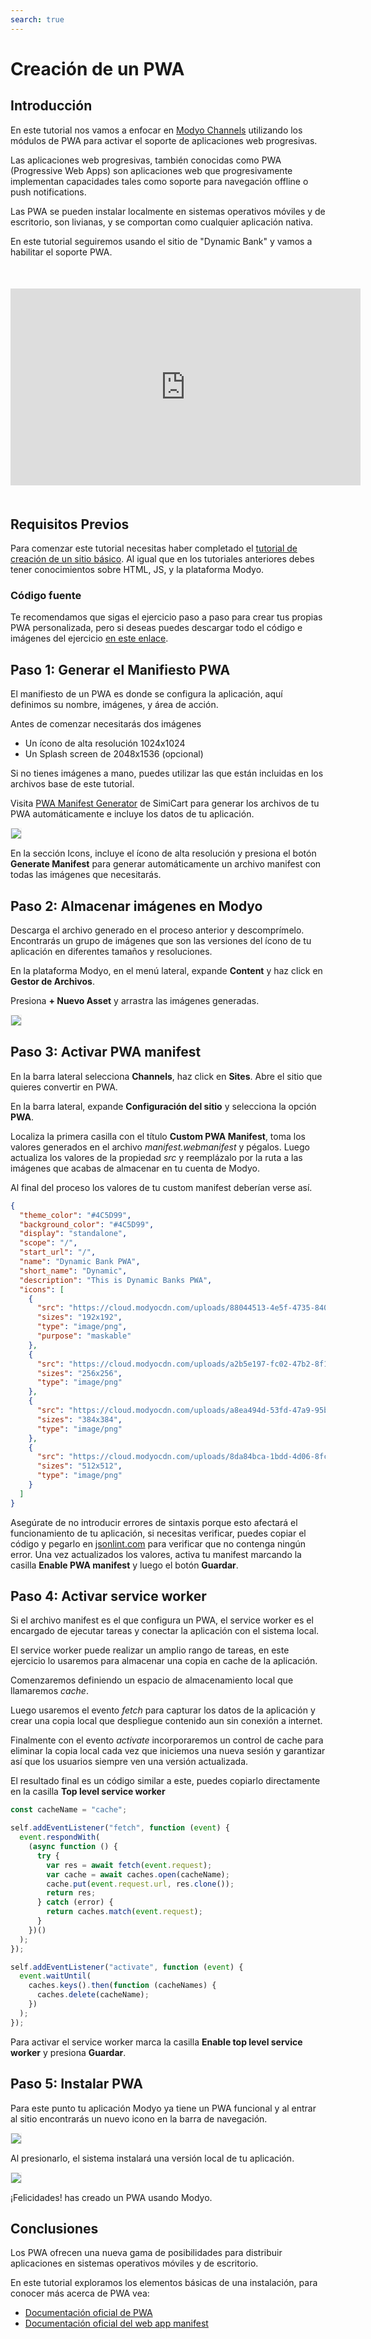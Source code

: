 ```yaml
---
search: true
---
```


# Creación de un PWA

## Introducción

En este tutorial nos vamos a enfocar en [Modyo Channels](https://docs.modyo.com/es/platform/channels) utilizando los módulos de PWA para activar el soporte de aplicaciones web progresivas.

Las aplicaciones web progresivas, también conocidas como PWA (Progressive Web Apps) son aplicaciones web que progresivamente implementan capacidades tales como soporte para navegación offline o push notifications.

Las PWA se pueden instalar localmente en sistemas operativos móviles y de escritorio, son livianas, y se comportan como cualquier aplicación nativa.

En este tutorial seguiremos usando el sitio de "Dynamic Bank" y vamos a habilitar el soporte PWA.

<div style="margin: 50px auto; text-align: center;" >
<iframe width="560" height="315" src="https://www.youtube.com/embed/SQwUOVyG2UE" title="YouTube video player" frameborder="0" allow="accelerometer; autoplay; clipboard-write; encrypted-media; gyroscope; picture-in-picture" allowfullscreen></iframe>
</div>

## Requisitos Previos

Para comenzar este tutorial necesitas haber completado el [tutorial de creación de un sitio básico](/es/platform/tutorials/how-to-create-home.html). Al igual que en los tutoriales anteriores debes tener conocimientos sobre HTML, JS, y la plataforma Modyo.

### Código fuente
Te recomendamos que sigas el ejercicio paso a paso para crear tus propias PWA personalizada, pero si deseas puedes descargar todo el código e imágenes del ejercicio [en este enlace](https://cloud.modyocdn.com/uploads/a4ca197c-af7a-4888-99ce-cf455779dc8f/original/assets.zip).

## Paso 1: Generar el Manifiesto PWA

El manifiesto de un PWA es donde se configura la aplicación, aquí definimos su nombre, imágenes, y área de acción.

Antes de comenzar necesitarás dos imágenes
- Un ícono de alta resolución 1024x1024
- Un Splash screen de 2048x1536 (opcional)

Si no tienes imágenes a mano, puedes utilizar las que están incluidas en los archivos base de este tutorial.

Visita [PWA Manifest Generator](https://bit.ly/2Zv2H5i) de SimiCart para generar los archivos de tu PWA automáticamente e incluye los datos de tu aplicación.

<img src="/assets/img/tutorials/how-to-create-pwa/manifest_data.png" style="border: 1px solid rgb(238, 238, 238);max-width: 400px;margin: auto 0;"/>

En la sección Icons, incluye el ícono de alta resolución y presiona el botón **Generate Manifest** para generar automáticamente un archivo manifest con todas las imágenes que necesitarás.

## Paso 2: Almacenar imágenes en Modyo

Descarga el archivo generado en el proceso anterior y descomprímelo. Encontrarás un grupo de imágenes que son las versiones del ícono de tu aplicación en diferentes tamaños y resoluciones.

En la plataforma Modyo, en el menú lateral, expande **Content** y haz click en **Gestor de Archivos**.

Presiona **+ Nuevo Asset** y arrastra las imágenes generadas.

<img src="/assets/img/tutorials/how-to-create-pwa/drag_images.gif" style="border: 1px solid rgb(238, 238, 238);max-width: 400px;margin: auto 0;"/>

## Paso 3: Activar PWA manifest

En la barra lateral selecciona **Channels**, haz click en **Sites**. Abre el sitio que quieres convertir en PWA.

En la barra lateral, expande **Configuración del sitio** y selecciona la opción **PWA**.

Localiza la primera casilla con el título **Custom PWA Manifest**, toma los valores generados en el archivo _manifest.webmanifest_ y pégalos. Luego actualiza los valores de la propiedad _src_ y reemplázalo por la ruta a las imágenes que acabas de almacenar en tu cuenta de Modyo.

Al final del proceso los valores de tu custom manifest deberían verse así.

``` json
{
  "theme_color": "#4C5D99",
  "background_color": "#4C5D99",
  "display": "standalone",
  "scope": "/",
  "start_url": "/",
  "name": "Dynamic Bank PWA",
  "short_name": "Dynamic",
  "description": "This is Dynamic Banks PWA",
  "icons": [
    {
      "src": "https://cloud.modyocdn.com/uploads/88044513-4e5f-4735-8407-59c99ae5361e/original/icon-192x192.png",
      "sizes": "192x192",
      "type": "image/png",
      "purpose": "maskable"
    },
    {
      "src": "https://cloud.modyocdn.com/uploads/a2b5e197-fc02-47b2-8f12-2c7b026fecf3/original/icon-256x256.png",
      "sizes": "256x256",
      "type": "image/png"
    },
    {
      "src": "https://cloud.modyocdn.com/uploads/a8ea494d-53fd-47a9-95b3-7a92a0b93377/original/icon-384x384.png",
      "sizes": "384x384",
      "type": "image/png"
    },
    {
      "src": "https://cloud.modyocdn.com/uploads/8da84bca-1bdd-4d06-8fc5-44091b45c763/original/icon-512x512.png",
      "sizes": "512x512",
      "type": "image/png"
    }
  ]
}

```

Asegúrate de no introducir errores de sintaxis porque esto afectará el funcionamiento de tu aplicación, si necesitas verificar, puedes copiar el código y pegarlo en [jsonlint.com](www.jsonlint.com) para verificar que no contenga ningún error.
Una vez actualizados los valores, activa tu manifest marcando la casilla **Enable PWA manifest** y luego el botón **Guardar**.


## Paso 4: Activar service worker

Si el archivo manifest es el que configura un PWA, el service worker es el encargado de ejecutar tareas y conectar la aplicación con el sistema local.

El service worker puede realizar un amplio rango de tareas, en este ejercicio lo usaremos para almacenar una copia en cache de la aplicación.

Comenzaremos definiendo un espacio de almacenamiento local que llamaremos _cache_.

Luego usaremos el evento _fetch_ para capturar los datos de la aplicación y crear una copia local que despliegue contenido aun sin conexión a internet.

Finalmente con el evento _activate_ incorporaremos un control de cache para eliminar la copia local cada vez que iniciemos una nueva sesión y garantizar así que los usuarios siempre ven una versión actualizada.

El resultado final es un código similar a este, puedes copiarlo directamente en la casilla **Top level service worker**


``` javascript
const cacheName = "cache";

self.addEventListener("fetch", function (event) {
  event.respondWith(
    (async function () {
      try {
        var res = await fetch(event.request);
        var cache = await caches.open(cacheName);
        cache.put(event.request.url, res.clone());
        return res;
      } catch (error) {
        return caches.match(event.request);
      }
    })()
  );
});

self.addEventListener("activate", function (event) {
  event.waitUntil(
    caches.keys().then(function (cacheNames) {
      caches.delete(cacheName);
    })
  );
});

```

Para activar el service worker marca la casilla **Enable top level service worker** y presiona **Guardar**.

## Paso 5: Instalar PWA

Para este punto tu aplicación Modyo ya tiene un PWA funcional y al entrar al sitio encontrarás un nuevo icono en la barra de navegación.

<img src="/assets/img/tutorials/how-to-create-pwa/pwa_installed.png" style="border: 1px solid rgb(238, 238, 238);max-width: 400px;margin: auto 0;"/>

Al presionarlo, el sistema instalará una versión local de tu aplicación.

<img src="/assets/img/tutorials/how-to-create-pwa/pwa_install.png" style="border: 1px solid rgb(238, 238, 238);max-width: 400px;margin: auto 0;"/>

¡Felicidades! has creado un PWA usando Modyo.

## Conclusiones

Los PWA ofrecen una nueva gama de posibilidades para distribuir aplicaciones en sistemas operativos móviles y de escritorio.

En este tutorial exploramos los elementos básicas de una instalación, para conocer más acerca de PWA vea:

- [Documentación oficial de PWA](https://blog.pwabuilder.com/docs)
- [Documentación oficial del web app manifest](https://developer.mozilla.org/en-US/docs/Web/Manifest)
